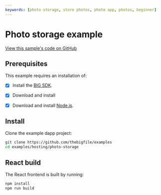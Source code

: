 ```yaml
---
keywords: [photo storage, store photos, photo app, photos, beginner]
---
```


# Photo storage example

[View this sample's code on GitHub](https://github.com/thebigfile/examples/)

## Prerequisites

This example requires an installation of:

- [x] Install the [BIG SDK](https://thebigfile.com/docs/current/developer-docs/setup/install/).

- [x] Download and install

- [x] Download and install [Node.js](https://nodejs.org/en).

## Install

Clone the example dapp project:

```bash
git clone https://github.com/thebigfile/examples
cd examples/hosting/photo-storage
```

## React build

The React frontend is built by running:

```bash
npm install
npm run build
```